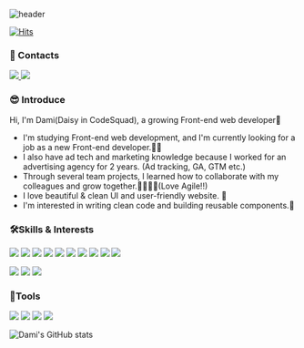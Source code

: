 ![header](https://capsule-render.vercel.app/api?type=waving&text=🌷Welcome%20To%20Dami✨Log🌷&section=header&fontSize=50&color=auto&height=200)

[![Hits](https://hits.seeyoufarm.com/api/count/incr/badge.svg?url=https%3A%2F%2Fgithub.com%2Fdamilog%2F&count_bg=%23B42CFD&title_bg=%23555555&icon=&icon_color=%23E7E7E7&title=hits&edge_flat=false)](https://hits.seeyoufarm.com)
### 📌 Contacts
<a href="https://velog.io/@dami">
 <img src="https://img.shields.io/badge/Tech%20Blog-11B48A?style=flat-square&logo=Vimeo&logoColor=white"/>
</a>
<a href="mailto:dami.k.dev@gmail.com">
  <img src="https://img.shields.io/badge/Gmail-EA4335?style=flat-square&logo=Gmail&logoColor=white"/>
</a>

  
### 😎 Introduce
Hi, I'm Dami(Daisy in CodeSquad), a growing Front-end web developer🌳 
- I'm studying Front-end web development, and I'm currently looking for a job as a new Front-end developer.👩‍💻
- I also have ad tech and marketing knowledge because I worked for an advertising agency for 2 years.
                                                              (Ad tracking, GA, GTM etc.)
- Through several team projects, I learned how to collaborate with my colleagues and grow together.🙋‍♀️🙋‍♀️(Love Agile!!)
- I love beautiful & clean UI and user-friendly website. 💖
- I'm interested in writing clean code and building reusable components.🧚



### 🛠Skills & Interests
<img src="https://img.shields.io/badge/JavaScript-F7DF1E?style=flat-square&logo=JavaScript&logoColor=white"/> <img src="https://img.shields.io/badge/TypeScript-3178C6?style=flat-square&logo=TypeScript&logoColor=white"/> <img src="https://img.shields.io/badge/React-61DAFB?style=flat-square&logo=React&logoColor=white"/> <img src="https://img.shields.io/badge/React Router-61DAFB?style=flat-square&logo=ReactRouter&logoColor=white"/>  <img src="https://img.shields.io/badge/Recoil-3578E5?style=flat-square&logo=React&logoColor=white"/> <img src="https://img.shields.io/badge/HTML5-E34F26?style=flat-square&logo=HTML5&logoColor=white"/> <img src="https://img.shields.io/badge/CSS3-1572B6?style=flat-square&logo=CSS3&logoColor=white"/> <img src="https://img.shields.io/badge/Sass-CC6699?style=flat-square&logo=Sass&logoColor=white"/> <img src="https://img.shields.io/badge/styled components-DB7093?style=flat-square&logo=styled-components&logoColor=white"/> <img src="https://img.shields.io/badge/Material UI-0081CB?style=flat-square&logo=Material-UI&logoColor=white"/> 

<img src="https://img.shields.io/badge/Node.js-339933?style=flat-square&logo=Node.js&logoColor=white"/> <img src="https://img.shields.io/badge/Webpack-8DD6F9?style=flat-square&logo=Webpack&logoColor=white"/> <img src="https://img.shields.io/badge/Babel-F9DC3E?style=flat-square&logo=Babel&logoColor=white"/> 


### 📓Tools
<img src="https://img.shields.io/badge/Git-F05032?style=flat-square&logo=Git&logoColor=white"/> <img src="https://img.shields.io/badge/Figma-F24E1E?style=flat-square&logo=Figma&logoColor=white"/> <img src="https://img.shields.io/badge/Visual Studio Code-007ACC?style=flat-square&logo=VisualStudioCode&logoColor=white"/>
<img src="https://img.shields.io/badge/Notion-000000?style=flat-square&logo=Notion&logoColor=white"/> 


![Dami's GitHub stats](https://github-readme-stats.vercel.app/api?username=damilog&show_icons=true&theme=radical)
